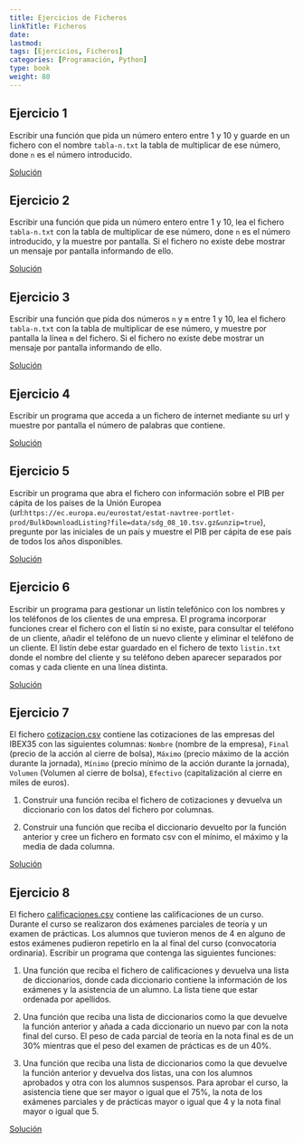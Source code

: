```yaml
---
title: Ejercicios de Ficheros
linkTitle: Ficheros
date: 
lastmod:
tags: [Ejercicios, Ficheros]
categories: [Programación, Python]
type: book
weight: 80
---
```


## Ejercicio 1

Escribir una función que pida un número entero entre 1 y 10 y guarde en un fichero con el nombre `tabla-n.txt` la tabla de multiplicar de ese número, done `n` es el número introducido.

<a href="https://colab.research.google.com/github/asalber/aprendeconalf/blob/master/content/es/docencia/python/ejercicios/soluciones/ficheros/ejercicio1.ipynb" class="btn btn-info">Solución</a>

## Ejercicio 2

Escribir una función que pida un número entero entre 1 y 10, lea el fichero `tabla-n.txt` con la tabla de multiplicar de ese número, done `n` es el número introducido, y la muestre por pantalla. Si el fichero no existe debe mostrar un mensaje por pantalla informando de ello.

<a href="https://colab.research.google.com/github/asalber/aprendeconalf/blob/master/content/es/docencia/python/ejercicios/soluciones/ficheros/ejercicio2.ipynb" class="btn btn-info">Solución</a>

## Ejercicio 3

Escribir una función que pida dos números `n` y `m` entre 1 y 10, lea el fichero `tabla-n.txt` con la tabla de multiplicar de ese número, y muestre por pantalla la línea `m` del fichero. Si el fichero no existe debe mostrar un mensaje por pantalla informando de ello.

<a href="https://colab.research.google.com/github/asalber/aprendeconalf/blob/master/content/es/docencia/python/ejercicios/soluciones/ficheros/ejercicio3.ipynb" class="btn btn-info">Solución</a>

## Ejercicio 4

Escribir un programa que acceda a un fichero de internet mediante su url y muestre por pantalla el número de palabras que contiene.

<a href="https://colab.research.google.com/github/asalber/aprendeconalf/blob/master/content/es/docencia/python/ejercicios/soluciones/ficheros/ejercicio4.ipynb" class="btn btn-info">Solución</a>

## Ejercicio 5

Escribir un programa que abra el fichero con información sobre el PIB per cápita de los países de la Unión Europea (url:`https://ec.europa.eu/eurostat/estat-navtree-portlet-prod/BulkDownloadListing?file=data/sdg_08_10.tsv.gz&unzip=true`), pregunte por las iniciales de un país y muestre el PIB per cápita de ese país de todos los años disponibles.

<a href="https://colab.research.google.com/github/asalber/aprendeconalf/blob/master/content/es/docencia/python/ejercicios/soluciones/ficheros/ejercicio5.ipynb" class="btn btn-info">Solución</a>

## Ejercicio 6

Escribir un programa para gestionar un listín telefónico con los nombres y los teléfonos de los clientes de una empresa. El programa incorporar funciones crear el fichero con el listín si no existe, para consultar el teléfono de un cliente, añadir el teléfono de un nuevo cliente y eliminar el teléfono de un cliente. El listín debe estar guardado en el fichero de texto `listin.txt` donde el nombre del cliente y su teléfono deben aparecer separados por comas y cada cliente en una línea distinta.

<a href="https://colab.research.google.com/github/asalber/aprendeconalf/blob/master/content/es/docencia/python/ejercicios/soluciones/ficheros/ejercicio6.ipynb" class="btn btn-info">Solución</a>

## Ejercicio 7

El fichero [cotizacion.csv](soluciones/ficheros/cotizacion.csv) contiene las cotizaciones de las empresas del IBEX35 con las siguientes columnas: `Nombre` (nombre de la empresa), `Final` (precio de la acción al cierre de bolsa), `Máximo` (precio máximo de la acción durante la jornada), `Mínimo` (precio mínimo de la acción durante la jornada), `Volumen` (Volumen al cierre de bolsa), `Efectivo` (capitalización al cierre en miles de euros).

1. Construir una función reciba el fichero de cotizaciones y devuelva un diccionario con los datos del fichero por columnas.

2. Construir una función que reciba el diccionario devuelto por la función anterior y cree un fichero en formato csv con el mínimo, el máximo y la media de dada columna.

<a href="https://colab.research.google.com/github/asalber/aprendeconalf/blob/master/content/es/docencia/python/ejercicios/soluciones/ficheros/ejercicio7.ipynb" class="btn btn-info">Solución</a>

## Ejercicio 8

El fichero [calificaciones.csv](soluciones/ficheros/calificaciones.csv) contiene las calificaciones de un curso. Durante el curso se realizaron dos exámenes parciales de teoría y un examen de prácticas. Los alumnos que tuvieron menos de 4 en alguno de estos exámenes pudieron repetirlo en la al final del curso (convocatoria ordinaria). Escribir un programa que contenga las siguientes funciones:

1. Una función que reciba el fichero de calificaciones y devuelva una lista de diccionarios, donde cada diccionario contiene la información de los exámenes y la asistencia de un alumno. La lista tiene que estar ordenada por apellidos.

2. Una función que reciba una lista de diccionarios como la que devuelve la función anterior y añada a cada diccionario un nuevo par con la nota final del curso. El peso de cada parcial de teoría en la nota final es de un 30% mientras que el peso del examen de prácticas es de un 40%.

3. Una función que reciba una lista de diccionarios como la que devuelve la función anterior y devuelva dos listas, una con los alumnos aprobados y otra con los alumnos suspensos. Para aprobar el curso, la asistencia tiene que ser mayor o igual que el 75%, la nota de los exámenes parciales y de prácticas mayor o igual que 4 y la nota final mayor o igual que 5.

<a href="https://colab.research.google.com/github/asalber/aprendeconalf/blob/master/content/es/docencia/python/ejercicios/soluciones/ficheros/ejercicio8.ipynb" class="btn btn-info">Solución</a>